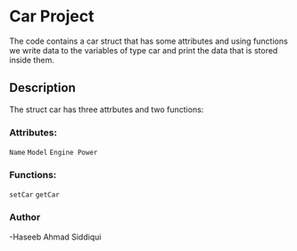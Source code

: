# Car Project
The code contains a car struct that has some attributes and using functions we write data to the variables of type car and print the data that is stored inside them. 

## Description
The struct car has three attrbutes and two functions:
### Attributes:
`Name`
`Model`
`Engine Power`
    
### Functions:
`setCar`
`getCar`

### Author 
-Haseeb Ahmad Siddiqui
 
